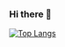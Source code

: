 ### Hi there 👋


[![Top Langs](https://github-readme-stats-git-masterrstaa-rickstaa.vercel.app/api/top-langs/?username=lmeullibre)](https://github.com/anuraghazra/github-readme-stats)
